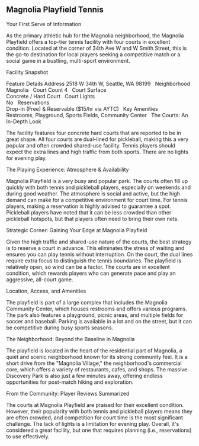 ## Magnolia Playfield Tennis

Your First Serve of Information

As the primary athletic hub for the Magnolia neighborhood, the Magnolia Playfield offers a top-tier tennis facility with four courts in excellent condition. Located at the corner of 34th Ave W and W Smith Street, this is the go-to destination for local players seeking a competitive match or a social game in a bustling, multi-sport environment.   

Facility Snapshot

Feature	Details
Address	
2518 W 34th W, Seattle, WA 98199    
Neighborhood	
Magnolia    
Court Count	
4    
Court Surface	
Concrete / Hard Court    
Court Lights	
No    
Reservations	
Drop-in (Free) & Reservable ($15/hr via AYTC)    
Key Amenities	
Restrooms, Playground, Sports Fields, Community Center    
The Courts: An In-Depth Look

The facility features four concrete hard courts that are reported to be in great shape. All four courts are dual-lined for pickleball, making this a very popular and often crowded shared-use facility. Tennis players should expect the extra lines and high traffic from both sports. There are no lights for evening play.   

The Playing Experience: Atmosphere & Availability

Magnolia Playfield is a very busy and popular park. The courts often fill up quickly with both tennis and pickleball players, especially on weekends and during good weather. The atmosphere is social and active, but the high demand can make for a competitive environment for court time. For tennis players, making a reservation is highly advised to guarantee a spot. Pickleball players have noted that it can be less crowded than other pickleball hotspots, but that players often need to bring their own nets.   

Strategic Corner: Gaining Your Edge at Magnolia Playfield

Given the high traffic and shared-use nature of the courts, the best strategy is to reserve a court in advance. This eliminates the stress of waiting and ensures you can play tennis without interruption. On the court, the dual lines require extra focus to distinguish the tennis boundaries. The playfield is relatively open, so wind can be a factor. The courts are in excellent condition, which rewards players who can generate pace and play an aggressive, all-court game.   

Location, Access, and Amenities

The playfield is part of a large complex that includes the Magnolia Community Center, which houses restrooms and offers various programs. The park also features a playground, picnic areas, and multiple fields for soccer and baseball. Parking is available in a lot and on the street, but it can be competitive during busy sports seasons.   

The Neighborhood: Beyond the Baseline in Magnolia

The playfield is located in the heart of the residential part of Magnolia, a quiet and scenic neighborhood known for its strong community feel. It is a short drive from the "Magnolia Village," the neighborhood's commercial core, which offers a variety of restaurants, cafes, and shops. The massive Discovery Park is also just a few minutes away, offering endless opportunities for post-match hiking and exploration.   

From the Community: Player Reviews Summarized

The courts at Magnolia Playfield are praised for their excellent condition. However, their popularity with both tennis and pickleball players means they are often crowded, and competition for court time is the most significant challenge. The lack of lights is a limitation for evening play. Overall, it's considered a great facility, but one that requires planning (i.e., reservations) to use effectively.
